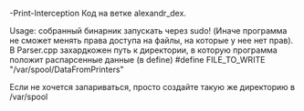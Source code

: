 -Print-Interception
Код на ветке alexandr_dex.

Usage: собранный бинарник запускать через sudo! (Иначе программа не сможет менять права доступа на файлы, на которые у нее нет прав). В Parser.cpp захардкожен путь к директории, в которую программа положит распарсенные данные (в define) #define FILE_TO_WRITE "/var/spool/DataFromPrinters"

Если не хочется запариваться, просто создайте такую же директорию в /var/spool
